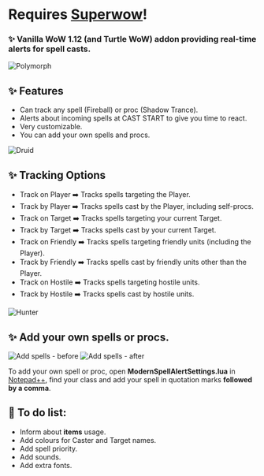 # Requires [Superwow](https://github.com/balakethelock/SuperWoW)!

### ✨ Vanilla WoW 1.12 (and Turtle WoW) addon providing real-time alerts for spell casts.
![Polymorph](https://github.com/user-attachments/assets/8278280c-2b69-400a-8b54-59b65df76877)

## ✨ Features 
- Can track any spell (Fireball) or proc (Shadow Trance).
- Alerts about incoming spells at CAST START to give you time to react.
- Very customizable.
- You can add your own spells and procs.

![Druid](https://github.com/user-attachments/assets/6a8e7006-2921-47f5-9f63-a9ce30b7b6f8)

## ✨ Tracking Options

- Track on Player ➡️ Tracks spells targeting the Player.
- Track by Player ➡️ Tracks spells cast by the Player, including self-procs.
- Track on Target ➡️ Tracks spells targeting your current Target.
- Track by Target ➡️ Tracks spells cast by your current Target.
- Track on Friendly ➡️ Tracks spells targeting friendly units (including the Player).
- Track by Friendly ➡️ Tracks spells cast by friendly units other than the Player.
- Track on Hostile ➡️ Tracks spells targeting hostile units.
- Track by Hostile ➡️ Tracks spells cast by hostile units.

![Hunter](https://github.com/user-attachments/assets/04cbfa39-4d5a-43ab-887c-3ee68056fd88)

## ✨ Add your own spells or procs.
![Add spells - before](https://github.com/user-attachments/assets/7428d645-3dc5-4b01-9cd5-8a9cfdd3e7d5)
![Add spells - after](https://github.com/user-attachments/assets/54fed797-91dd-4f3b-bff8-f63e9318dba8)

To add your own spell or proc, open **ModernSpellAlertSettings.lua** in [Notepad++](https://notepad-plus-plus.org/), find your class and add your spell in quotation marks **followed by a comma**.

## 🔧 To do list:
- Inform about **items** usage.
- Add colours for Caster and Target names.
- Add spell priority.
- Add sounds.
- Add extra fonts.

